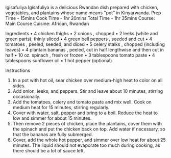 Igisafuliya
Igisafuliya is a delicious Rwandan dish prepared with chicken, vegetables, and plantains whose name means "pot" in Kinyarwanda.
Prep Time - 15mins
Cook Time - 1hr 20mins
Total Time - 1hr 35mins
Course: Main Course
Cuisine: African, Rwandan

Ingredients
•	4 chicken thighs
•	2 onions , chopped
•	2 leeks (white and green parts), thinly sliced
•	4 green bell peppers , seeded and cut
•	4 tomatoes , peeled, seeded, and diced
•	5 celery stalks , chopped (including leaves)
•	4 plantain bananas , peeled, cut in half lengthwise and then cut in half
•	10 oz. spinach , fresh or frozen
•	3 tablespoons tomato paste
•	4 tablespoons sunflower oil
•	1 hot pepper (optional)

Instructions
1.	In a pot with hot oil, sear chicken over medium-high heat to color on all sides.
2.	Add onion, leeks, and peppers. Stir and leave about 10 minutes, stirring occasionally.
3.	Add the tomatoes, celery and tomato paste and mix well. Cook on medium heat for 15 minutes, stirring regularly.
4.	Cover with water, salt, pepper and bring to a boil. Reduce the heat to low and simmer for about 15 minutes.
5.	Then remove 2 pieces of chicken, place the plantains, cover them with the spinach and put the chicken back on top. Add water if necessary, so that the bananas are fully submerged.
6.	Cover, add the whole hot pepper, and simmer over low heat for about 25 minutes. The liquid should not evaporate too much during cooking, as there should be a lot of sauce left.

